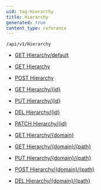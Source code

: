 ```yaml
---
uid: tag-Hierarchy
title: Hierarchy
generated: true
content_type: reference
---
```


```http
/api/v1/Hierarchy
```




* [GET Hierarchy/default](v1HierarchyEntity_DefaultHierarchyEntity.md)

* [GET Hierarchy](v1HierarchyEntity_GetAllDomains.md)

* [POST Hierarchy](v1HierarchyEntity_PostHierarchyEntity.md)

* [GET Hierarchy/{id}](v1HierarchyEntity_GetHierarchyEntity.md)

* [PUT Hierarchy/{id}](v1HierarchyEntity_PutHierarchyEntity.md)

* [DEL Hierarchy/{id}](v1HierarchyEntity_DeleteHierarchyEntity.md)

* [PATCH Hierarchy/{id}](v1HierarchyEntity_PatchHierarchyEntity.md)

* [GET Hierarchy/{domain}](v1HierarchyEntity_GetAllInDomain.md)

* [GET Hierarchy/{domain}/{path}](v1HierarchyEntity_GetHierarchyFromPath.md)

* [PUT Hierarchy/{domain}/{path}](v1HierarchyEntity_UpdateHierarchyFromPath.md)

* [POST Hierarchy/{domain}/{path}](v1HierarchyEntity_AddHierarchyToPath.md)

* [DEL Hierarchy/{domain}/{path}](v1HierarchyEntity_DeleteHierarchyFromPath.md)